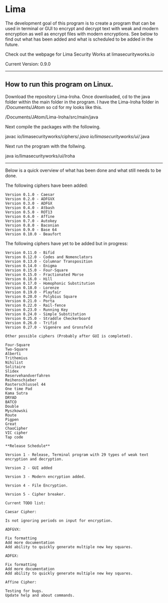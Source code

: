 # Lima

The development goal of this program is to create a program that can be used in terminal or GUI to encrypt and decrypt text with weak and modern encryption as well as encrypt files with modern encryptions. See below to find out what has been added and what is scheduled to be added in the future.

Check out the webpage for Lima Security Works at limasecurityworks.io

Current Version: 0.9.0

--------------------------------------
How to run this program on Linux.
--------------------------------------

Download the repository Lima-Iroha. Once downloaded, cd to the java folder within the main folder in the program. I have the Lima-Iroha folder in /Documents/JAtom so cd for my looks like this.

/Documents/JAtom/Lima-Iroha/src/main/java

Next compile the packages with the following.

javac io/limasecurityworks/ciphers/*.java io/limasecurityworks/ui/*.java

Next run the program with the follwing.

java io/limasecurityworks/ui/Iroha

-------------------------------------

Below is a quick overview of what has been done and what still needs to be done.

The following ciphers have been added:

    Version 0.1.0 - Caesar
    Version 0.2.0 - ADFGVX
    Version 0.3.0 - ADFGX
    Version 0.4.0 - Atbash
    Version 0.5.0 - ROT13
    Version 0.6.0 - Affine
    Version 0.7.0 - Autokey
    Version 0.8.0 - Baconian
    Version 0.9.0 - Base 64
    Version 0.10.0 - Beaufort

The following ciphers have yet to be added but in progress:

    Version 0.11.0 - Bifid
    Version 0.12.0 - Codes and Nomenclators
    Version 0.13.0 - Columnar Transposition
    Version 0.14.0 - Enigma
    Version 0.15.0 - Four-Square
    Version 0.15.0 - Fractionated Morse
    Version 0.16.0 - Hill
    Version 0.17.0 - Homophonic Substitution
    Version 0.18.0 - Lorenze
    Version 0.19.0 - Playfair
    Version 0.20.0 - Polybius Square
    Version 0.21.0 - Porta
    Version 0.22.0 - Rail-fence
    Version 0.23.0 - Running Key
    Version 0.24.0 - Simple Substitution
    Version 0.25.0 - Straddle Checkerboard
    Version 0.26.0 - Trifid
    Version 0.27.0 - Vigenère and Gronsfeld

    Other possible ciphers (Probably after GUI is completed).

    Four-Square
    Two-Square
    Alberti
    Trithemius
    Nihilist
    Solitaire
    Slidex
    Reservehandverfahren
    Reihenschieber
    Rasterschlussel 44
    One time Pad
    Kama Sutra
    DRYAD
    BATCO
    Double
    Myszkowski
    Route
    Pigpen
    Great
    ChaoCipher
    VIC cipher
    Tap code

    **Release Schedule**

    Version 1 - Release, Terminal program with 29 types of weak text encryption and decryption.

    Version 2 - GUI added

    Version 3 - Modern encryption added.

    Version 4 - File Encryption.

    Version 5 - Cipher breaker.

    Current TODO list:

    Caesar Cipher:

    Is not ignoring periods on input for encryption.

    ADFGVX:

    Fix formatting
    Add more documentation
    Add ability to quickly generate multiple new key squares.

    ADFGX:

    Fix formatting
    Add more documentation
    Add ability to quickly generate multiple new key squares.

    Affine Cipher:

    Testing for bugs.
    Update help and about commands.
